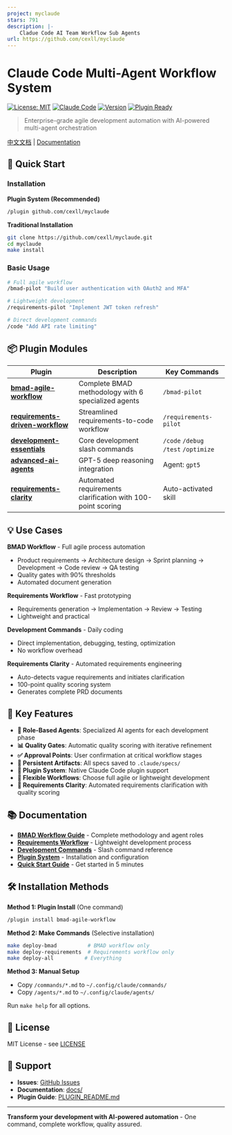 ```yaml
---
project: myclaude
stars: 791
description: |-
    Cladue Code AI Team Workflow Sub Agents
url: https://github.com/cexll/myclaude
---
```


# Claude Code Multi-Agent Workflow System

[![License: MIT](https://img.shields.io/badge/License-MIT-yellow.svg)](https://opensource.org/licenses/MIT)
[![Claude Code](https://img.shields.io/badge/Claude-Code-blue)](https://claude.ai/code)
[![Version](https://img.shields.io/badge/Version-3.2-green)](https://github.com/cexll/myclaude)
[![Plugin Ready](https://img.shields.io/badge/Plugin-Ready-purple)](https://docs.claude.com/en/docs/claude-code/plugins)

> Enterprise-grade agile development automation with AI-powered multi-agent orchestration

[中文文档](README_CN.md) | [Documentation](docs/)

## 🚀 Quick Start

### Installation

**Plugin System (Recommended)**
```bash
/plugin github.com/cexll/myclaude
```

**Traditional Installation**
```bash
git clone https://github.com/cexll/myclaude.git
cd myclaude
make install
```

### Basic Usage

```bash
# Full agile workflow
/bmad-pilot "Build user authentication with OAuth2 and MFA"

# Lightweight development
/requirements-pilot "Implement JWT token refresh"

# Direct development commands
/code "Add API rate limiting"
```

## 📦 Plugin Modules

| Plugin | Description | Key Commands |
|--------|-------------|--------------|
| **[bmad-agile-workflow](docs/BMAD-WORKFLOW.md)** | Complete BMAD methodology with 6 specialized agents | `/bmad-pilot` |
| **[requirements-driven-workflow](docs/REQUIREMENTS-WORKFLOW.md)** | Streamlined requirements-to-code workflow | `/requirements-pilot` |
| **[development-essentials](docs/DEVELOPMENT-COMMANDS.md)** | Core development slash commands | `/code` `/debug` `/test` `/optimize` |
| **[advanced-ai-agents](docs/ADVANCED-AGENTS.md)** | GPT-5 deep reasoning integration | Agent: `gpt5` |
| **[requirements-clarity](docs/REQUIREMENTS-CLARITY.md)** | Automated requirements clarification with 100-point scoring | Auto-activated skill |

## 💡 Use Cases

**BMAD Workflow** - Full agile process automation
- Product requirements → Architecture design → Sprint planning → Development → Code review → QA testing
- Quality gates with 90% thresholds
- Automated document generation

**Requirements Workflow** - Fast prototyping
- Requirements generation → Implementation → Review → Testing
- Lightweight and practical

**Development Commands** - Daily coding
- Direct implementation, debugging, testing, optimization
- No workflow overhead

**Requirements Clarity** - Automated requirements engineering
- Auto-detects vague requirements and initiates clarification
- 100-point quality scoring system
- Generates complete PRD documents

## 🎯 Key Features

- **🤖 Role-Based Agents**: Specialized AI agents for each development phase
- **📊 Quality Gates**: Automatic quality scoring with iterative refinement
- **✅ Approval Points**: User confirmation at critical workflow stages
- **📁 Persistent Artifacts**: All specs saved to `.claude/specs/`
- **🔌 Plugin System**: Native Claude Code plugin support
- **🔄 Flexible Workflows**: Choose full agile or lightweight development
- **🎯 Requirements Clarity**: Automated requirements clarification with quality scoring

## 📚 Documentation

- **[BMAD Workflow Guide](docs/BMAD-WORKFLOW.md)** - Complete methodology and agent roles
- **[Requirements Workflow](docs/REQUIREMENTS-WORKFLOW.md)** - Lightweight development process
- **[Development Commands](docs/DEVELOPMENT-COMMANDS.md)** - Slash command reference
- **[Plugin System](docs/PLUGIN-SYSTEM.md)** - Installation and configuration
- **[Quick Start Guide](docs/QUICK-START.md)** - Get started in 5 minutes

## 🛠️ Installation Methods

**Method 1: Plugin Install** (One command)
```bash
/plugin install bmad-agile-workflow
```

**Method 2: Make Commands** (Selective installation)
```bash
make deploy-bmad          # BMAD workflow only
make deploy-requirements  # Requirements workflow only
make deploy-all          # Everything
```

**Method 3: Manual Setup**
- Copy `/commands/*.md` to `~/.config/claude/commands/`
- Copy `/agents/*.md` to `~/.config/claude/agents/`

Run `make help` for all options.

## 📄 License

MIT License - see [LICENSE](LICENSE)

## 🙋 Support

- **Issues**: [GitHub Issues](https://github.com/cexll/myclaude/issues)
- **Documentation**: [docs/](docs/)
- **Plugin Guide**: [PLUGIN_README.md](PLUGIN_README.md)

---

**Transform your development with AI-powered automation** - One command, complete workflow, quality assured.

